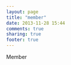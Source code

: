 ```yaml
---
layout: page
title: "member"
date: 2013-11-28 15:44
comments: true
sharing: true
footer: true
---
```


Member